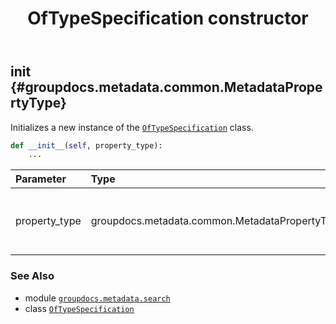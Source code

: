 ﻿---
title: OfTypeSpecification constructor
second_title: GroupDocs.Metadata for Python via .NET API References
description: 
type: docs
url: /python-net/groupdocs.metadata.search/oftypespecification/__init__/
is_root: false
weight: 10
---

## __init__ {#groupdocs.metadata.common.MetadataPropertyType}

Initializes a new instance of the [`OfTypeSpecification`](/metadata/python-net/groupdocs.metadata.search/oftypespecification) class.



```python
def __init__(self, property_type):
    ...
```


| Parameter | Type | Description |
| :- | :- | :- |
| property_type | groupdocs.metadata.common.MetadataPropertyType | The type of properties that satisfy the specification. |



### See Also
* module [`groupdocs.metadata.search`](../../)
* class [`OfTypeSpecification`](/metadata/python-net/groupdocs.metadata.search/oftypespecification)
